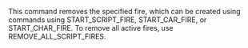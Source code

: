 This command removes the specified fire, which can be created using commands using START_SCRIPT_FIRE, START_CAR_FIRE, or START_CHAR_FIRE. To remove all active fires, use REMOVE_ALL_SCRIPT_FIRES.

